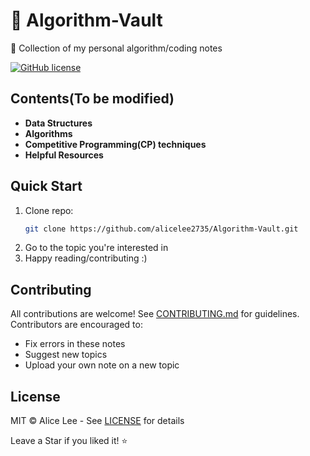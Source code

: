 # 📓 Algorithm-Vault
🔵 Collection of my personal algorithm/coding notes

[![GitHub license](https://img.shields.io/badge/license-MIT-blue.svg)](https://github.com/alicelee2735/algorithm-vault/blob/main/LICENSE)

## Contents(To be modified)
- **Data Structures**
- **Algorithms**
- **Competitive Programming(CP) techniques**
- **Helpful Resources**

## Quick Start
1. Clone repo:
   ```bash
   git clone https://github.com/alicelee2735/Algorithm-Vault.git
2. Go to the topic you're interested in
3. Happy reading/contributing :)

## Contributing
All contributions are welcome! See [CONTRIBUTING.md](https://github.com/alicelee2735/Algorithm-Vault/blob/main/CONTRIBUTING.md) for guidelines.
Contributors are encouraged to:

- Fix errors in these notes
- Suggest new topics
- Upload your own note on a new topic

## License
MIT © Alice Lee - See [LICENSE](https://github.com/alicelee2735/Algorithm-Vault/blob/main/LICENSE) for details

Leave a Star if you liked it! ⭐
